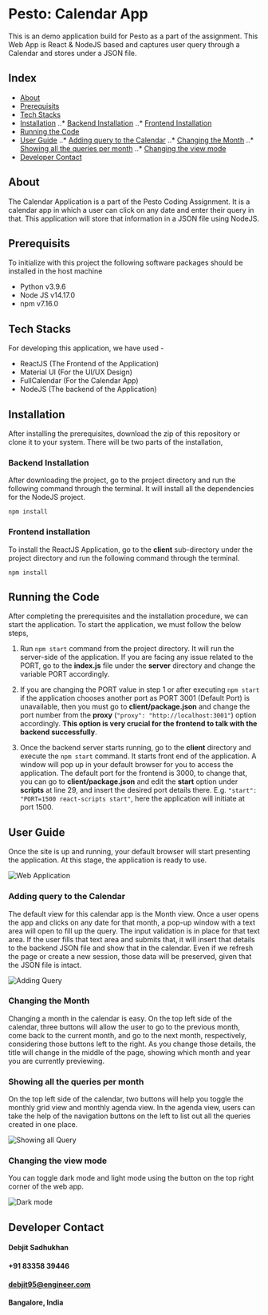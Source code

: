 # Pesto: Calendar App

This is an demo application build for Pesto as a part of the assignment. This Web App is React & NodeJS based and captures user query through a Calendar and stores under a JSON file.

## Index

* [About](#about)
* [Prerequisits](#prerequisits)
* [Tech Stacks](#tech-stacks)
* [Installation](#installation)
..* [Backend Installation](#backend-installation)
..* [Frontend Installation](#frontend-installation)
* [Running the Code](#running-the-code)
* [User Guide](#user-guide)
..* [Adding query to the Calendar](#adding-query-to-the-calendar)
..* [Changing the Month](#changing-the-month)
..* [Showing all the queries per month](#showing-all-the-queries-per-month)
..* [Changing the view mode](#changing-the-view-mode)
* [Developer Contact](#developer-contact)

## About

The Calendar Application is a part of the Pesto Coding Assignment. It is a calendar app in which a user can click on any date and enter their query in that. This application will store that information in a JSON file using NodeJS.

## Prerequisits

To initialize with this project the following software packages should be installed in the host machine
* Python v3.9.6
* Node JS v14.17.0
* npm v7.16.0

## Tech Stacks

For developing this application, we have used - 
* ReactJS (The Frontend  of the Application)
* Material UI (For the UI/UX Design)
* FullCalendar (For the Calendar App)
* NodeJS (The backend of the Application)

## Installation

After installing the prerequisites, download the zip of this repository or clone it to your system. There will be two parts of the installation, 

### Backend Installation
After downloading the project, go to the project directory and run the following command through the terminal. It will install all the dependencies for the NodeJS project.

```npm install```

### Frontend installation
To install the ReactJS Application, go to the **client** sub-directory under the project directory and run the following command through the terminal.

```npm install```

## Running the Code

After completing the prerequisites and the installation procedure,  we can start the application. To start the application, we must follow the below steps,

1. Run ```npm start``` command from the project directory. It will run the server-side of the application. If you are facing any issue related to the PORT, go to the **index.js** file under the **server** directory and change the variable PORT accordingly. 

2. If you are changing the PORT value in step 1 or after executing ```npm start``` if the application chooses another port as PORT 3001 (Default Port) is unavailable, then you must go to **client/package.json** and change the port number from the **proxy** (```"proxy": "http://localhost:3001"```) option accordingly. **This option is very crucial for the frontend to talk with the backend successfully**.

3. Once the backend server starts running, go to the **client** directory and execute the ```npm start``` command. It starts front end of the application. A window will pop up in your default browser for you to access the application. The default port for the frontend is 3000, to change that, you can go to **client/package.json** and edit the **start** option under **scripts** at line 29, and insert the desired port details there. E.g. ```"start": "PORT=1500 react-scripts start"```, here the application will initiate at port 1500.

## User Guide

Once the site is up and running, your default browser will start presenting the application. At this stage, the application is ready to use. 

![Web Application](screenshots/screenshot_1.png)

### Adding query to the Calendar

The default view for this calendar app is the Month view. Once a user opens the app and clicks on any date for that month, a pop-up window with a text area will open to fill up the query. The input validation is in place for that text area. If the user fills that text area and submits that, it will insert that details to the backend JSON file and show that in the calendar. Even if we refresh the page or create a new session, those data will be preserved, given that the JSON file is intact. 

![Adding Query](screenshots/screenshot_2.png)

### Changing the Month

Changing a month in the calendar is easy. On the top left side of the calendar, three buttons will allow the user to go to the previous month, come back to the current month, and go to the next month, respectively, considering those buttons left to the right. As you change those details, the title will change in the middle of the page, showing which month and year you are currently previewing.

### Showing all the queries per month

On the top left side of the calendar, two buttons will help you toggle the monthly grid view and monthly agenda view. In the agenda view, users can take the help of the navigation buttons on the left to list out all the queries created in one place.

![Showing all Query](screenshots/screenshot_3.png)

### Changing the view mode

You can toggle dark mode and light mode using the button on the top right corner of the web app. 

![Dark mode](screenshots/screenshot_4.png)

## Developer Contact

#### Debjit Sadhukhan
#### +91 83358 39446
#### debjit95@engineer.com
#### Bangalore, India